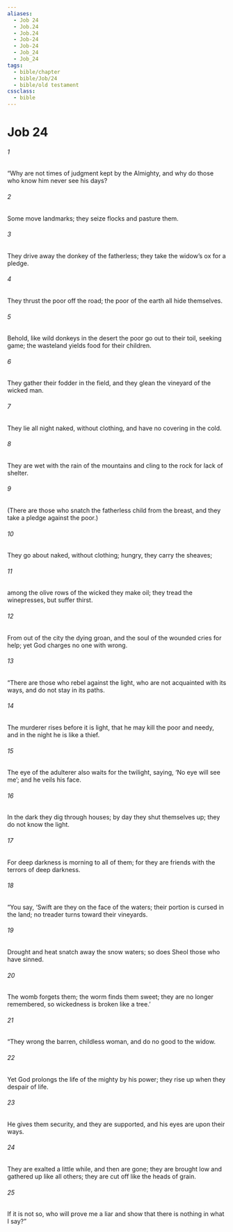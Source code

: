 ```yaml
---
aliases:
  - Job 24
  - Job.24
  - Job.24
  - Job-24
  - Job-24
  - Job_24
  - Job_24
tags:
  - bible/chapter
  - bible/Job/24
  - bible/old testament
cssclass:
  - bible
---
```


# Job 24

###### 1
“Why are not times of judgment kept by the Almighty, and why do those who know him never see his days?
###### 2
Some move landmarks; they seize flocks and pasture them.
###### 3
They drive away the donkey of the fatherless; they take the widow’s ox for a pledge.
###### 4
They thrust the poor off the road; the poor of the earth all hide themselves.
###### 5
Behold, like wild donkeys in the desert the poor go out to their toil, seeking game; the wasteland yields food for their children.
###### 6
They gather their fodder in the field, and they glean the vineyard of the wicked man.
###### 7
They lie all night naked, without clothing, and have no covering in the cold.
###### 8
They are wet with the rain of the mountains and cling to the rock for lack of shelter.
###### 9
(There are those who snatch the fatherless child from the breast, and they take a pledge against the poor.)
###### 10
They go about naked, without clothing; hungry, they carry the sheaves;
###### 11
among the olive rows of the wicked they make oil; they tread the winepresses, but suffer thirst.
###### 12
From out of the city the dying groan, and the soul of the wounded cries for help; yet God charges no one with wrong.
###### 13
“There are those who rebel against the light, who are not acquainted with its ways, and do not stay in its paths.
###### 14
The murderer rises before it is light, that he may kill the poor and needy, and in the night he is like a thief.
###### 15
The eye of the adulterer also waits for the twilight, saying, ‘No eye will see me’; and he veils his face.
###### 16
In the dark they dig through houses; by day they shut themselves up; they do not know the light.
###### 17
For deep darkness is morning to all of them; for they are friends with the terrors of deep darkness.
###### 18
“You say, ‘Swift are they on the face of the waters; their portion is cursed in the land; no treader turns toward their vineyards.
###### 19
Drought and heat snatch away the snow waters; so does Sheol those who have sinned.
###### 20
The womb forgets them; the worm finds them sweet; they are no longer remembered, so wickedness is broken like a tree.’
###### 21
“They wrong the barren, childless woman, and do no good to the widow.
###### 22
Yet God prolongs the life of the mighty by his power; they rise up when they despair of life.
###### 23
He gives them security, and they are supported, and his eyes are upon their ways.
###### 24
They are exalted a little while, and then are gone; they are brought low and gathered up like all others; they are cut off like the heads of grain.
###### 25
If it is not so, who will prove me a liar and show that there is nothing in what I say?”


